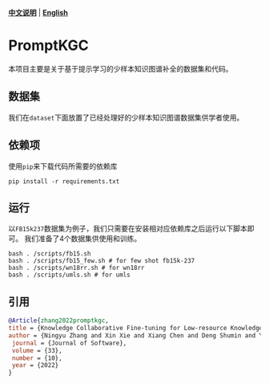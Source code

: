 [**中文说明**](https://github.com/zjunlp/PromptKG/tree/main/research/PromptKGC/README_CN.md) | [**English**](https://github.com/zjunlp/PromptKG/tree/main/research/PromptKGC/README.md)

# PromptKGC

本项目主要是关于基于提示学习的少样本知识图谱补全的数据集和代码。

## 数据集

我们在`dataset`下面放置了已经处理好的少样本知识图谱数据集供学者使用。

## 依赖项
使用`pip`来下载代码所需要的依赖库

```shell
pip install -r requirements.txt
```

## 运行

以`FB15k237`数据集为例子，我们只需要在安装相对应依赖库之后运行以下脚本即可。
我们准备了4个数据集供使用和训练。

```shell
bash . /scripts/fb15.sh
bash . /scripts/fb15_few.sh # for few shot fb15k-237
bash . /scripts/wn18rr.sh # for wn18rr 
bash . /scripts/umls.sh # for umls
```

## 引用

```bibtex
@Article{zhang2022promptkgc,
title = {Knowledge Collaborative Fine-tuning for Low-resource Knowledge Graph Completion},
author = {Ningyu Zhang and Xin Xie and Xiang Chen and Deng Shumin and Ye Hongbin and Chen Huajun},
 journal = {Journal of Software},
 volume = {33},
 number = {10},
 year = {2022}
}
```
